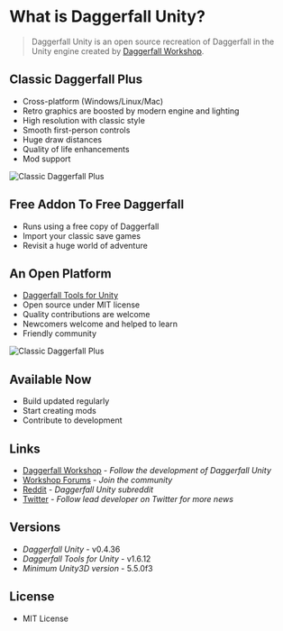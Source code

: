 # What is Daggerfall Unity?

> Daggerfall Unity is an open source recreation of Daggerfall in the Unity engine created by [Daggerfall Workshop](http://www.dfworkshop.net).

## Classic Daggerfall Plus

+ Cross-platform (Windows/Linux/Mac)
+ Retro graphics are boosted by modern engine and lighting
+ High resolution with classic style
+ Smooth first-person controls
+ Huge draw distances
+ Quality of life enhancements
+ Mod support

![Classic Daggerfall Plus](http://www.dfworkshop.net/wp-content/uploads/2016/07/git-comparison.jpg)

## Free Addon To Free Daggerfall

+ Runs using a free copy of Daggerfall
+ Import your classic save games
+ Revisit a huge world of adventure

## An Open Platform

+ [Daggerfall Tools for Unity](http://www.dfworkshop.net/projects/daggerfall-tools-for-unity/features/)
+ Open source under MIT license
+ Quality contributions are welcome
+ Newcomers welcome and helped to learn
+ Friendly community

![Classic Daggerfall Plus](http://www.dfworkshop.net/wp-content/uploads/2016/07/git-dragontailmountains.jpg)

## Available Now

+ Build updated regularly
+ Start creating mods
+ Contribute to development

## Links

+ [Daggerfall Workshop](http://www.dfworkshop.net/) - *Follow the development of Daggerfall Unity*
+ [Workshop Forums](http://forums.dfworkshop.net/) - *Join the community*
+ [Reddit](https://www.reddit.com/r/daggerfallunity) - *Daggerfall Unity subreddit*
+ [Twitter](https://twitter.com/gav_clayton) - *Follow lead developer on Twitter for more news*

## Versions
+ *Daggerfall Unity* - v0.4.36
+ *Daggerfall Tools for Unity* - v1.6.12
+ *Minimum Unity3D version* - 5.5.0f3

## License

+ MIT License
